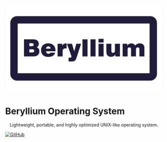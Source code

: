<p align="center">
  <a href="https://berylliumos.com">
    <img alt="BerylliumOS" src="https://github.com/berylliumos/BerylliumOS/blob/main/assets/beryllium.png" width="546">
  </a>
</p>

<p align="center">
  <h1>Beryllium Operating System</h1>
</p>

<p align="center">
  Lightweight, portable, and highly optimized UNIX-like operating system.
</p>

<a href="https://github.com/berylliumos/BerylliumOS/blob/main/LICENSE">
  <img alt="GitHub" src="https://img.shields.io/github/license/berylliumos/BerylliumOS">
</a>
